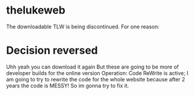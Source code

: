 # thelukeweb
The downloadable TLW is being discontinued. For one reason:
# Decision reversed
Uhh yeah you can download it again
But these are going to be more of developer builds for the online version
Operation: Code ReWrite is active; I am going to try to rewrite the code for the whole website because after 2 years the code is MESSY! So im gonna try to fix it.
